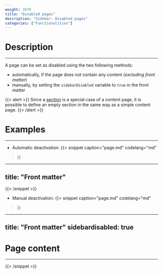```yaml
---
weight: 3070
title: "Disabled pages"
description: "Sidebar: Disabled pages"
categories: ["Functionalities"]
---
```


# Description
---

A page can be set as disabled using the two following methods:
* automatically, if the page does not contain any content (*excluding front matter*)
* manually, by setting the `sidebarDisabled` variable  to `true` in the front matter

{{< alert >}}
Since a [section](/functionalities/sidebar/section/) is a special case of a content page, it is possible to define an empty section in the same way as a simple content page.
{{< /alert >}}

# Examples
---

* Automatic deactivation:
{{< snippet
    caption="page.md"
    codelang="md"
>}}
---
title: "Front matter"
---
{{< /snippet >}}
* Manual deactivation:
{{< snippet
    caption="page.md"
    codelang="md"
>}}
---
title: "Front matter"
sidebardisabled: true
---

# Page content
---
{{< /snippet >}}
